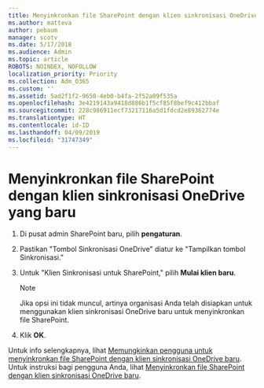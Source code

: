 ```yaml
---
title: Menyinkronkan file SharePoint dengan klien sinkronisasi OneDrive yang baru
ms.author: matteva
author: pebaum
manager: scotv
ms.date: 5/17/2018
ms.audience: Admin
ms.topic: article
ROBOTS: NOINDEX, NOFOLLOW
localization_priority: Priority
ms.collection: Adm_O365
ms.custom: ''
ms.assetid: 5ad2f1f2-9650-4eb0-b4fa-2f52a09f535a
ms.openlocfilehash: 3e4219143a9418d886b1f5cf85f8bef9c412bbaf
ms.sourcegitcommit: 228c986911ecf73217116a5d1fdcd2e89362774e
ms.translationtype: HT
ms.contentlocale: id-ID
ms.lasthandoff: 04/09/2019
ms.locfileid: "31747349"
---
```

# <a name="sync-sharepoint-files-with-the-new-onedrive-sync-client"></a>Menyinkronkan file SharePoint dengan klien sinkronisasi OneDrive yang baru

1. Di pusat admin SharePoint baru, pilih **pengaturan**.
    
2. Pastikan "Tombol Sinkronisasi OneDrive" diatur ke "Tampilkan tombol Sinkronisasi." 
    
3. Untuk "Klien Sinkronisasi untuk SharePoint," pilih **Mulai klien baru**.
    
    > [!NOTE]
    > Jika opsi ini tidak muncul, artinya organisasi Anda telah disiapkan untuk menggunakan klien sinkronisasi OneDrive baru untuk menyinkronkan file SharePoint. 
  
4. Klik **OK**.
    
Untuk info selengkapnya, lihat [Memungkinkan pengguna untuk menyinkronkan file SharePoint dengan klien sinkronisasi OneDrive baru](https://go.microsoft.com/fwlink/?linkid=866433). Untuk instruksi bagi pengguna Anda, lihat [Menyinkronkan file SharePoint dengan klien sinkronisasi OneDrive baru](https://go.microsoft.com/fwlink/?linkid=866427).
  

